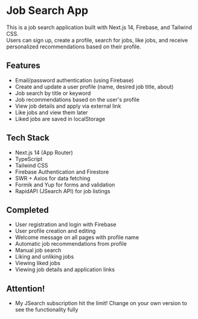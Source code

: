 # Job Search App

This is a job search application built with Next.js 14, Firebase, and Tailwind CSS.  
Users can sign up, create a profile, search for jobs, like jobs, and receive personalized recommendations based on their profile.

## Features

- Email/password authentication (using Firebase)
- Create and update a user profile (name, desired job title, about)
- Job search by title or keyword
- Job recommendations based on the user's profile
- View job details and apply via external link
- Like jobs and view them later
- Liked jobs are saved in localStorage

## Tech Stack

- Next.js 14 (App Router)
- TypeScript
- Tailwind CSS
- Firebase Authentication and Firestore
- SWR + Axios for data fetching
- Formik and Yup for forms and validation
- RapidAPI (JSearch API) for job listings

## Completed
- User registration and login with Firebase
- User profile creation and editing
- Welcome message on all pages with profile name
- Automatic job recommendations from profile
- Manual job search
- Liking and unliking jobs
- Viewing liked jobs
- Viewing job details and application links

## Attention! 
- My JSearch subscription hit the limit! Change on your own version to see the functionality fully
